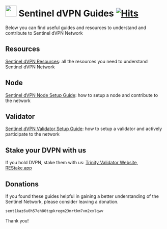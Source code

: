 # <img src="https://user-images.githubusercontent.com/114076168/191721379-88f4b6ca-6463-4458-aab4-73d29d1bc7a0.jpg" width="35" height="35"> Sentinel dVPN Guides [![Hits](https://hits.seeyoufarm.com/api/count/incr/badge.svg?url=https%3A%2F%2Fgithub.com%2Fp4privacy%2Fsentinel_resources&count_bg=%230000ff&title_bg=%23555555&icon=&icon_color=%23E7E7E7&title=hits&edge_flat=false)](https://hits.seeyoufarm.com)

Below you can find useful guides and resources to understand and contribute to Sentinel dVPN Network

## Resources

[Sentinel dVPN Resources](https://trinityprivacy.gitbook.io/sentinel-dvpn-resources/): all the resources you need to understand Sentinel dVPN Network

## Node

[Sentinel dVPN Node Setup Guide](https://trinityprivacy.gitbook.io/sentinel-dvpn-node-setup-guide/): how to setup a node and contribute to the network

## Validator

[Sentinel dVPN Validator Setup Guide](https://trinityprivacy.gitbook.io/sentinel-dvpn-validator-setup-guide/): how to setup a validator and actively participate to the network

## Stake your DVPN with us

If you hold DVPN, stake them with us: [Trinity Validator Website](https://trinityvalidator.com/), [REStake.app](https://restake.app/sentinel/sentvaloper1mcwvu4vpvfcnxduzpelehmgga282wtc0xux7se)

## Donations

If you found these guides helpful in gaining a better understanding of the Sentinel Network, please consider leaving a donation.

```diff
sent1kaz6u0h57eh80tqpkregm23mrtkm7vm2xxlqwv
```
Thank you!
